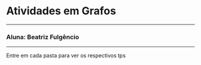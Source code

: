 # Atividades em Grafos
---
### Aluna: Beatriz Fulgêncio
---
Entre em cada pasta para ver os respectivos tps